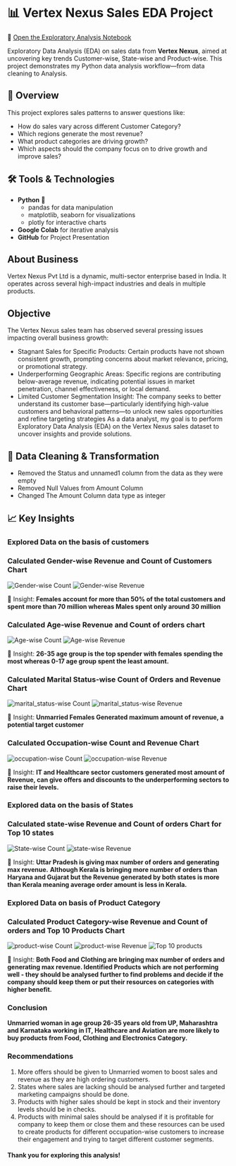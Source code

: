 # 📊 Vertex Nexus Sales EDA Project

🔗 [Open the Exploratory Analysis Notebook](https://github.com/Deepanshu985/Vertex_Nexus_Sales_EDA/blob/e8e2d90d3c68c102394258e20aae75178e73e286/Vertex_Nexus_EDA.ipynb)

Exploratory Data Analysis (EDA) on sales data from **Vertex Nexus**, aimed at uncovering key trends Customer-wise, State-wise and Product-wise. This project demonstrates my Python data analysis workflow—from data cleaning to Analysis.

## 🧠 Overview

This project explores sales patterns to answer questions like:
- How do sales vary across different Customer Category?
- Which regions generate the most revenue?
- What product categories are driving growth?
- Which aspects should the company focus on to drive growth and improve sales?

## 🛠️ Tools & Technologies

- **Python** 🐍  
  - pandas for data manipulation  
  - matplotlib, seaborn for visualizations  
  - plotly for interactive charts  
- **Google Colab** for iterative analysis  
- **GitHub** for Project Presentation   


## About Business

Vertex Nexus Pvt Ltd  is a dynamic, multi-sector enterprise based in India. It operates across several high-impact industries and deals in multiple products.

## Objective

The Vertex Nexus sales team has observed several pressing issues impacting overall business growth:
- Stagnant Sales for Specific Products: Certain products have not shown consistent growth, prompting concerns about market relevance, pricing, or promotional strategy.
- Underperforming Geographic Areas: Specific regions are contributing below-average revenue, indicating potential issues in market penetration, channel effectiveness, or local demand.
- Limited Customer Segmentation Insight: The company seeks to better understand its customer base—particularly identifying high-value customers and behavioral patterns—to unlock new sales opportunities and refine targeting strategies
As a data analyst, my goal is to perform Exploratory Data Analysis (EDA) on the Vertex Nexus sales dataset to uncover insights and provide solutions.

## 🧹 Data Cleaning & Transformation

- Removed the Status and unnamed1 column from the data as they were empty
- Removed Null Values from Amount Column
- Changed The Amount Column data type as integer

## 📈 Key Insights

### Explored Data on the basis of customers

### Calculated Gender-wise Revenue and Count of Customers Chart


![Gender-wise Count](https://github.com/Deepanshu985/Vertex_Nexus_Sales_EDA/blob/59a7ab5ba1ef73e73f40e5a6f112d904df9e7f2a/outputs/visuals/gender-wise%20count.png)
![Gender-wise Revenue](https://github.com/Deepanshu985/Vertex_Nexus_Sales_EDA/blob/5066cefd97e0cac4906c6a30fbbc6a3fd0ab7a74/outputs/visuals/gender-wise%20revenue.png)

📌 Insight: **Females account for more than 50% of the total customers and spent more than 70 million whereas Males spent only around 30 million**

### Calculated Age-wise Revenue and Count of orders chart


![Age-wise Count](https://github.com/Deepanshu985/Vertex_Nexus_Sales_EDA/blob/e8e2d90d3c68c102394258e20aae75178e73e286/outputs/visuals/age-wise%20count.png)
![Age-wise Revenue](https://github.com/Deepanshu985/Vertex_Nexus_Sales_EDA/blob/e8e2d90d3c68c102394258e20aae75178e73e286/outputs/visuals/age-wise%20revenue.png)

📌 Insight: **26-35 age group is the top spender with females spending the most whereas 0-17 age group spent the least amount.**

### Calculated Marital Status-wise Count of Orders and Revenue Chart

![marital_status-wise Count](https://github.com/Deepanshu985/Vertex_Nexus_Sales_EDA/blob/e8e2d90d3c68c102394258e20aae75178e73e286/outputs/visuals/marital%20status%20count.png)
![marital_status-wise Revenue](https://github.com/Deepanshu985/Vertex_Nexus_Sales_EDA/blob/e8e2d90d3c68c102394258e20aae75178e73e286/outputs/visuals/marital%20status%20revenue.png)

📌 Insight: **Unmarried Females Generated maximum amount of revenue, a potential target customer**

### Calculated Occupation-wise Count and Revenue Chart

![occupation-wise Count](https://github.com/Deepanshu985/Vertex_Nexus_Sales_EDA/blob/e8e2d90d3c68c102394258e20aae75178e73e286/outputs/visuals/occupation-wise%20count.png)
![occupation-wise Revenue](https://github.com/Deepanshu985/Vertex_Nexus_Sales_EDA/blob/e8e2d90d3c68c102394258e20aae75178e73e286/outputs/visuals/occupation-wise%20revenue.png)

📌 Insight: **IT and Healthcare sector customers generated most amount of Revenue, can give offers and discounts to the underperforming sectors to raise their levels.**

### Explored data on the basis of States

### Calculated state-wise Revenue and Count of orders Chart for Top 10 states

![State-wise Count](https://github.com/Deepanshu985/Vertex_Nexus_Sales_EDA/blob/e8e2d90d3c68c102394258e20aae75178e73e286/outputs/visuals/top%2010%20states.png)
![state-wise Revenue](https://github.com/Deepanshu985/Vertex_Nexus_Sales_EDA/blob/e8e2d90d3c68c102394258e20aae75178e73e286/outputs/visuals/states%20revenue.png)

📌 Insight: **Uttar Pradesh is giving max number of orders and generating max revenue.**
**Although Kerala is bringing more number of orders than Haryana and Gujarat but the Revenue generated by both states is more than Kerala meaning average order amount is less in Kerala.**

### Explored Data on basis of Product Category

### Calculated Product Category-wise Revenue and Count of orders and Top 10 Products Chart

![product-wise Count](https://github.com/Deepanshu985/Vertex_Nexus_Sales_EDA/blob/e8e2d90d3c68c102394258e20aae75178e73e286/outputs/visuals/product_category-wise%20count.png)
![product-wise Revenue](https://github.com/Deepanshu985/Vertex_Nexus_Sales_EDA/blob/e8e2d90d3c68c102394258e20aae75178e73e286/outputs/visuals/product_category-wise%20revenue.png)
![Top 10 products](https://github.com/Deepanshu985/Vertex_Nexus_Sales_EDA/blob/e8e2d90d3c68c102394258e20aae75178e73e286/outputs/visuals/top%2010%20products.png)

📌 Insight: **Both Food and Clothing are bringing max number of orders and generating max revenue.
Identified Products which are not performing well - they should be analysed further to find problems and decide if the company should keep them or put their resources on categories with higher benefit.**

### Conclusion

**Unmarried woman in age group 26-35 years old from UP, Maharashtra and Karnataka working in IT, Healthcare and Aviation are more likely to buy products from Food, Clothing and Electronics Category.**

### Recommendations

1. More offers should be given to Unmarried women to boost sales and revenue as they are high ordering customers.
2. States where sales are lacking should be analysed further and targeted marketing campaigns should be done.
3. Products with higher sales should be kept in stock and their inventory levels should be in checks.
4. Products with minimal sales should be analysed if it is profitable for company to keep them or close them and these resources can be used to create products for different occupation-wise     customers to increase their engagement and trying to target different customer segments.

#### Thank you for exploring this analysis!  ####


